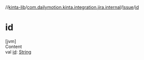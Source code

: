 //[kinta-lib](../../../index.md)/[com.dailymotion.kinta.integration.jira.internal](../index.md)/[Issue](index.md)/[id](id.md)



# id  
[jvm]  
Content  
val [id](id.md): [String](https://kotlinlang.org/api/latest/jvm/stdlib/kotlin/-string/index.html)  



